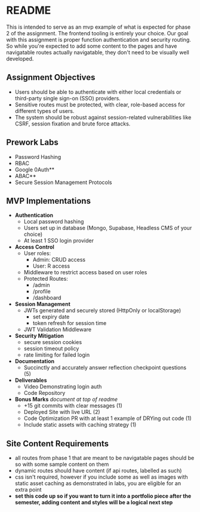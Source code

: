# README

This is intended to serve as an mvp example of what is expected for phase 2 of the assignment. The frontend tooling is entirely your choice. Our goal with this assignment is proper function authentication and security routing. So while you're expected to add some content to the pages and have navigatable routes actually navigatable, they don't need to be visually well developed.

## Assignment Objectives

- Users should be able to authenticate with either local credentials or third-party single sign-on (SSO) providers.
- Sensitive routes must be protected, with clear, role-based access for different types of users.
- The system should be robust against session-related vulnerabilities like CSRF, session fixation and brute force attacks.

## Prework Labs

- Password Hashing
- RBAC
- Google 0Auth\*\*
- ABAC\*\*
- Secure Session Management Protocols

## MVP Implementations

- **Authentication**
  - Local password hashing
  - Users set up in database (Mongo, Supabase, Headless CMS of your choice)
  - At least 1 SSO login provider
- **Access Control**
  - User roles:
    - Admin: CRUD access
    - User: R access
  - Middleware to restrict access based on user roles
  - Protected Routes:
    - /admin
    - /profile
    - /dashboard
- **Session Management**
  - JWTs generated and securely stored (HttpOnly or localStorage)
    - set expiry date
    - token refresh for session time
  - JWT Validation Middleware
- **Security Mitigation**
  - secure session cookies
  - session timeout policy
  - rate limiting for failed login
- **Documentation**
  - Succinctly and accurately answer reflection checkpoint questions (5)
- **Deliverables**
  - Video Demonstrating login auth
  - Code Repository
- **Bonus Marks** _document at top of readme_
  - +15 git commits with clear messages (1)
  - Deployed Site with live URL (2)
  - Code Optimization PR with at least 1 example of DRYing out code (1)
  - Include static assets with caching strategy (1)

## Site Content Requirements

- all routes from phase 1 that are meant to be navigatable pages should be so with some sample content on them
- dynamic routes should have content (if api routes, labelled as such)
- css isn't required, however if you include some as well as images with static asset caching as demonstrated in labs, you are eligible for an extra point
- **set this code up so if you want to turn it into a portfolio piece after the semester, adding content and styles will be a logical next step**
